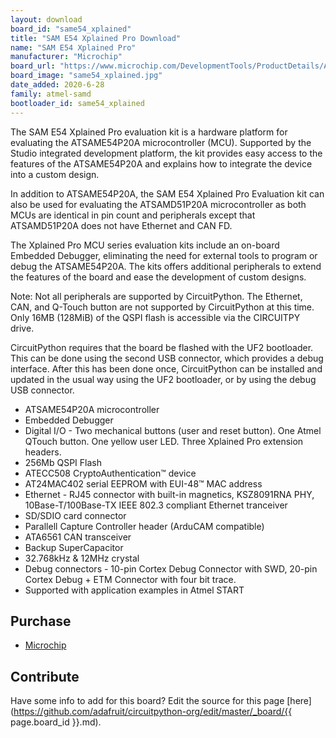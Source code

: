 ```yaml
---
layout: download
board_id: "same54_xplained"
title: "SAM E54 Xplained Pro Download"
name: "SAM E54 Xplained Pro"
manufacturer: "Microchip"
board_url: "https://www.microchip.com/DevelopmentTools/ProductDetails/ATSAME54-XPRO"
board_image: "same54_xplained.jpg"
date_added: 2020-6-28
family: atmel-samd
bootloader_id: same54_xplained
---
```


The SAM E54 Xplained Pro evaluation kit is a hardware platform for evaluating the ATSAME54P20A microcontroller (MCU). Supported by the Studio integrated development platform, the kit provides easy access to the features of the ATSAME54P20A and explains how to integrate the device into a custom design.

In addition to ATSAME54P20A, the SAM E54 Xplained Pro Evaluation kit can also be used for evaluating the ATSAMD51P20A microcontroller as both MCUs are identical in pin count and peripherals except that ATSAMD51P20A does not have Ethernet and CAN FD.

The Xplained Pro MCU series evaluation kits include an on-board Embedded Debugger, eliminating the need for external tools to program or debug the ATSAME54P20A. The kits offers additional peripherals to extend the features of the board and ease the development of custom designs.

Note: Not all peripherals are supported by CircuitPython.  The Ethernet, CAN, and Q-Touch button are not supported by CircuitPython at this time.  Only 16MB (128MiB) of the QSPI flash is accessible via the CIRCUITPY drive.

CircuitPython requires that the board be flashed with the UF2 bootloader.  This can be done using the second USB connector, which provides a debug interface.  After this has been done once, CircuitPython can be installed and updated in the usual way using the UF2 bootloader, or by using the debug USB connector.

* ATSAME54P20A microcontroller
* Embedded Debugger
* Digital I/O - Two mechanical buttons (user and reset button). One Atmel QTouch button. One yellow user LED. Three Xplained Pro extension headers.
* 256Mb QSPI Flash
* ATECC508 CryptoAuthentication™ device
* AT24MAC402 serial EEPROM with EUI-48™ MAC address
* Ethernet - RJ45 connector with built-in magnetics, KSZ8091RNA PHY, 10Base-T/100Base-TX IEEE 802.3 compliant Ethernet tranceiver
* SD/SDIO card connector
* Parallell Capture Controller header (ArduCAM compatible)
* ATA6561 CAN transceiver
* Backup SuperCapacitor
* 32.768kHz & 12MHz crystal
* Debug connectors - 10-pin Cortex Debug Connector with SWD, 20-pin Cortex Debug + ETM Connector with four bit trace.
* Supported with application examples in Atmel START

## Purchase

* [Microchip](https://www.microchipdirect.com/product/search/all/ATSAME54-XPRO)

## Contribute

Have some info to add for this board? Edit the source for this page [here](https://github.com/adafruit/circuitpython-org/edit/master/_board/{{ page.board_id }}.md).
